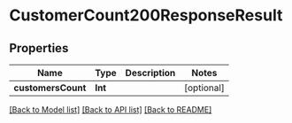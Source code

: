 # CustomerCount200ResponseResult

## Properties
Name | Type | Description | Notes
------------ | ------------- | ------------- | -------------
**customersCount** | **Int** |  | [optional] 

[[Back to Model list]](../README.md#documentation-for-models) [[Back to API list]](../README.md#documentation-for-api-endpoints) [[Back to README]](../README.md)


